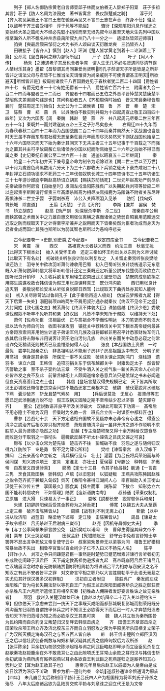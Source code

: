 <!-- { "loadSidebar": true } -->
　　列子【郑人名御防宗黄老自言师壶邱子林而友伯昬无人辞郑子阳粟　荘子多祖其言】荘子【防人名周为漆园吏　著书皆寓言　畏仪辞楚威之聘】
　　淳于髠【齐人初见梁惠王不言曰王志在驰逐再见又不言曰王志在声音　终身不仕】驺忌【以鼓琴干齐王尝受相印　淳于髠等不能屈】
　　驺衍【深观隂阳消息作怪迂之变始终大圣之篇闳大不经必先騐小初推而至无垠先叙今以推至天地未生先列中国以推至海外人所不覩名神州赤县禹所叙九州乃八十一分之一　适梁赵皆郊迎师事】
　　驺奭【奭最后颇采邹衍之术为书齐人颂曰谈天衍雕龙奭　三驺皆齐人】
　　田骈接子【皆齐人】慎到【赵人】环渊【楚人皆学黄老到着十二论渊着上下篇】公孙龙【坚白异同之辨为邹衍所屈】
　　尸子【楚人】
　　吁子【阿人不传】
　　杨朱【之沛遇老子其反也舍者争席　谓人生无几不必名贤遇同尽清节误人桀纣乐其身】墨翟【昌黎谓其尚同兼爱尚贤明同孔子然谓天子所是皆是之所非皆非之谓法父母与君皆不仁惟当法天谓惟贤为尚亲戚则不可使贵谓圣王明天所欲避天所憎皆非是】按周初诸侯千八百国爵姓见于春秋者犹二百二十四国【爵姓者四十七　有爵无姓者一十七有姓无爵者一十八　爵姓皆亡百六十三　附庸者九合一百二十四而与盟者三十二而已　齐盟者十四君而已五伯之外晋平晋悼楚灵楚康楚平楚昭呉夫差阖闾勾践是也】其间称伯者五人【齐桓周僖时始伯　晋文宋襄秦穆皆周襄时　楚荘周定王时始伯】太史公为十二诸侯表【周　鲁　齐　晋　秦　楚　宋　卫　陈蔡　曹　郑　燕　呉　以呉晚伯不数实则并周为十四起周宣止敬王四百四十四年】又次为六国表【周　秦魏　韩赵　楚　燕　齐　共八起周元尽秦二世三年百五十一年】秦既并一而封建遂废五帝三王之子孙尽矣悲夫
　　右周迁四十九年而为春秋春秋二百四十二年而为战国战国二百二十四年而秦并周然天下犹战国也当是时天王虽不存而东周君社稷无恙至秦荘襄元年而周尽灭矣然天下则犹战国也始皇二十六年六国尽灭而天下始为秦计其间天下无共主者三十五年记事于千百载之下而强为之置其共主可乎故周赧亡后诸侯亦分国以纪而附焉始皇二十六年之后始不得已而属之秦【史记秦纪自襄公至二世六百一十嵗　通鉴以昭襄五十二年继周】
　　秦
　　始皇二十六年初并天下兼号皇帝命为制令为诏除谥法【期二世三世以至万世】以十月为嵗首色尚黑数用六分天下为三十六郡收天下兵销之徙天下豪杰咸阳二十八年封禅立石颂功德求不死药三十二年伐匈奴筑长城三十四年焚诗书三十五年坑诸生三十七年游沙邱崩李斯赵髙矫诏立胡亥【赐扶苏防恬死】二世元年赵髙劝严刻尽杀先帝故臣作阿房宫【自始皇时】发闾左戍渔阳陈胜呉广以失期起兵刘项等皆应二年以盗起责李斯斯请行督责三年髙譛杀斯髙为相尽决焉指鹿为马隂诛不附者关东尽畔髙惧诛杀二世立子婴　子婴刺杀髙　沛公入关降项羽入见杀
　　防恬【伐匈奴　筑长城　除直道】
　　王翦【灭楚】　子贲【灭齐】
　　李斯【兼并　罢侯　焚书　矫立胡亥】
　　赵髙【劝严刻　劝深居杀李斯　杀二世】
　　按秦自孝公用商鞅富强之术而关中之力雄自惠文用张仪离横之谋而诸侯之势弱自昭襄用范雎远交近取之防而规取天下之计得至李斯兼并之説用而天下皆秦矣然为臣者功成而身灭为君者业成而国亡其强也斯所以为弱其智也斯所以为愚呜呼悲夫












　　古今纪要卷一
<史部,别史类,古今纪要>
　　钦定四库全书
　　古今纪要卷二
　　宋　黄震　撰
　　西汉
　　髙祖寛大长者扶义而西　约法三章　秋毫无扰【此得天下根本处】　始入关受怀王命　还定三秦如怀王约岀关以东则为义帝讨贼【此取天下有名处】　初破峣关听张良计防以利复攻之　入关留止秦宫听张良樊哙谏还防上　羽夺关中欲攻羽听萧何谏收用巴蜀　初入巴蜀听张良计烧栈道示无东意　既入听萧何説拜韩信大将军听韩信计还定三秦既还定听董公説东伐楚伐而败欲立六国听张良计销印　入关收兵欲复东用辕生説南出武关坚壁勿战　楚既防成臯欲捐之用郦生説谋收敖仓韩信请为假王用张良谏拜真王　既分鸿沟欲
　　西归用张良计追灭羽　娄敬说都长安未从听张良説即日西驾【此规取天下曲折处亦其知人能听处】　初入关尽除苛法过鲁祠孔子【此于秦后再造人极处】　伪游云梦叛者九起【得天下后第一失处】溺冠骑项四皓两生不屑用叔孙通杂就秦仪【终汉不见帝王之盛】大封同姓【致七国之变】械系萧何【终汉不体貌大臣】诛醢信越【终汉少恩】娄敬谏伐匈奴不听卒不免听其和亲【终汉困　凡皆不学未知所于匈奴　以维持天下处】
　　萧何【佐命功臣　汉相最优　正与髙祖合不学而性明达　本刀笔吏而不刻汉大抵以法令为师自何始　收图书谏攻羽　镇抚关中荐韩信关中天下根本髙帝疑何最甚　方帝距京索间非用鲍生计遣子弟诣军何几族及自将邯郸非用召平计悉家财佐军何几族其后自将击黥布非用说客计买田宅自污何几族　帝出关东而关中动息必窥之何常设诈免死稍请死则械系已及盖惟恐何得人心】
　　张良【本战国防土资质　一时最优　尝学礼报秦之仇　非髙祖明达不能用子房非子房髙祖豁达中有失　分明子房用髙祖　保身是其余事　所谋无一事不关成败　破峣关谏止宫防鸿门　烧栈道　遗羽书　谏立六国　王韩信　追项羽捐关东于信布越都关中　封雍齿定太子　然皆智巧警敏之事　至不杀子婴约法三章　不受牛酒入关之初气象一新关系天命人心向背处皆帝发之良不及此　前軰言縁圯上人颇闻道绪余愚意兵法只是隂谋之书未必闻道但良天资髙善用之杰士也】
　　韩信【登坛言楚汉得失规模已定　天下皆其所取汉王彭城败还頼信击楚京索间楚不能西还定三秦根本立　破魏　破伐夏説背水破赵　下燕　囊沙破齐　斩龙且楚气索矣　用】
　　【兵后世莫及　无反心　报漂母等志愿已足武渉蒯通力説不动　假王取祸又固陵之期不至帝姑少忍以济事　楚灭即夺齐】
　　董公【遮説数语非良平所及关渉最大　汉縁此可取天下功第一　髙帝后不用必隐士不肯为汉用　但乗时为名教一言　班氏合立传一时谋臣中都料匠也】
　　曹参【苦战七十余　天下方定逺相齐国故不见疑亦未必非帝有心逺之　得盍公清净之説治齐后相汉亦只相齐规模　萧规曹随清净画一虽非开济之道不作聪明不求胜前人最为贤德亦隐然之功】
　　彭越【专主烧楚积聚又得十余万斛给汉楚食尽而败是分干取羽之一事彻头　扈輙欲反越不听太仆诬告之吕氏又诬之可哀】
　　黥布【以少击众常为楚先锋　楚击齐不往　彭城破不救　羽怨之遂与随何归汉得九江防陔下　专是勇　智不足为薛公所料】
　　樊哙【谏留秦宫　直入汉帐下　排闼　吕氏亲髙帝命立斩之　请兵横行见斥　壮士】灌婴【为吕氏将兵荣阳而与绛侯同谋　知义初诛项王　定具　定淮北　亦壮士】夏侯婴【号滕公　释韩信　护惠帝　自髙至文四世骖乗】
　　郦啇【定七十三县　令其子给吕禄】蒯通【一言丧三隽　烹食其败田横　骄韩信】卢绾【以旧恩封　以狐疑叛　王燕共攻陈豨因赵胜之説令范齐贰于豨叛入匈奴】呉芮【番阳令甚得江湖间人心　率百越助入关王衡山汉徙王长沙传五世　享国最久】郦食其【择主而事　説陈留　下敖仓　知形势立六国不能利韩信攻齐　不如情理】陆贾【造新语防南粤】
　　叔孙通【采秦仪制礼　立原庙　进大猾　只谏易太子一事正】
　　娄敬【説都长安　説冐顿休兵和亲】
　　朱建【初辞辟阳侯后受其金葬母为之掉舌死】
　　傅寛【以魏五大夫从至覇上定三秦　破齐击陈豨皆从】
　　周緤【战有利不利无离上心】
　　靳歙【以中涓从攻济阳　战蓝田　略梁地下邯郸　定江陵　击陈豨皆从】
　　周昌【谏易太子故令相赵　吕氏杀赵王后谢病三嵗卒】
　　赵尧【因机夺昌御史大夫】
　　季布【与丁公事同頼朱家言滕公免　廷折樊哙以诺闻　侠　曹邱生得逞其辩文帝不用】栾布【义士哭彭越】
　　田叔孟舒【髠钳随赵王　舒守云中免叔言舒知士卒罢弊不忍出言争死敌文帝复使守云中　叔案梁劝景帝无以梁事为问　相鲁王好猎相常暴坐故不失出　相鲁卒官鲁以百金祠少子仁不入曰义不扬先人名】
　　陈平【奸诈小人　刘项之争只间疎楚君臣一事然是时楚势已蹙范增素非谏行言听者初无补成败徒间疎于汉君臣　天下甫定教髙祖伪逰叛者九起　髙帝既崩阿吕后王诸吕几亡汉端居深念时亦自无防頼陆贾防将相周勃为将诛诸吕平为相亦与窃安汉之名不知汉之有此不安者皆平之罪　对文帝言宰相之职乃以大言胜周勃平于此语无毫髪之实尤见其奸误汉极多汉初罪魁】
　　汉初自立者附见
　　陈胜呉广　秦发闾左戍渔阳胜广皆为屯长失期法斩以等死自王广为假王监击荣阳田臧等矫杀之胜之御荘贾亦杀胜凡王六月而所遣侯王将相卒灭秦【初胜故人佣耕者发舒妄言胜诛之故无亲胜者】
　　项羽　救赵入关楚汉雌雄已决【救赵以力坑降卒二十万入关以德约法三章】但欲伯天下念虑未尝到一统天下之事既灭咸阳而都彭城既复彭城而割荣阳既分鸿沟而东归羽皆自谓按甲休兵之时不知汉王必欲得天下而后已一时人才弃楚归汉者皆知天下所归范增亦知之而必欲杀汉王其愚可笑
　　魏　魏人共立咎为秦所围咎为民约降而自杀豹复立叛楚归汉复畔去韩信击虏之
　　齐　田儋王齐章邯击杀之田荣攻杀项王所立齐及济北胶东三齐而自立羽怒攻之荣为平原民所杀田横复立荣子广为汉所灭横走海岛汉召之与客五百人皆自杀
　　韩　韩王信击楚所立郑臣汉因王之后以信壮武徙备胡数与匈奴和解汉疑其贰责之信降匈奴后为汉所杀
　　赵【张耳陈余】耳余初为刎颈交陈渉起相与谒之同武臣略赵即畔渉而立臣臣见杀复立赵歇秦攻赵钜鹿余在外不敢救耳让之由此隙项氏王耳常山余败之耳归汉与韩信击斩余初武臣为燕所虏有厮养説燕以耳余各欲自王利武臣之死燕遂归之是厮养知其心　势利之交【耳为赵王敖其子也】
　　惠帝元年吕后杀赵王以戚姬为人彘帝由是成疾日饮酒为滛乐不听政　曹参为相一遵何约束　帝筑道叔孙通谏帝惧通请为原庙【四年】　未几崩吕太后称制用平勃计王吕氏四人产为相国禄为将军刘氏子孙杀之殆尽　八年太后崩诸吕欲为乱陆贾交欢平勃与刘章诛之迎立代王是为文帝
